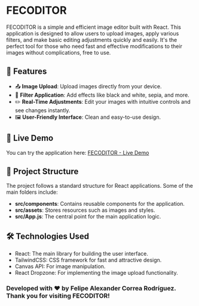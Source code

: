 # FECODITOR

FECODITOR is a simple and efficient image editor built with React. This application is designed to allow users to upload images, apply various filters, and make basic editing adjustments quickly and easily. It's the perfect tool for those who need fast and effective modifications to their images without complications, free to use.

## 🌟 Features

- 📤 **Image Upload**: Upload images directly from your device.
- 🎨 **Filter Application**: Add effects like black and white, sepia, and more.
- ✏️ **Real-Time Adjustments**: Edit your images with intuitive controls and see changes instantly.
- 🖼️ **User-Friendly Interface**: Clean and easy-to-use design.

## 🚀 Live Demo

You can try the application here: [FECODITOR - Live Demo](https://efocor.github.io/FECODITOR/)

## 📂 Project Structure

The project follows a standard structure for React applications. Some of the main folders include:

- **src/components**: Contains reusable components for the application.
- **src/assets**: Stores resources such as images and styles.
- **src/App.js**: The central point for the main application logic.

## 🛠️ Technologies Used

- React: The main library for building the user interface.
- TailwindCSS: CSS framework for fast and attractive design.
- Canvas API: For image manipulation.
- React Dropzone: For implementing the image upload functionality.


### Developed with ❤️ by Felipe Alexander Correa Rodríguez. Thank you for visiting FECODITOR!
